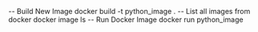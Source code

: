 
-- Build New Image
docker build -t python_image .
-- List all images from docker
docker image ls
-- Run Docker Image
docker run python_image